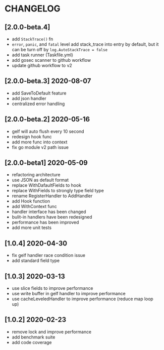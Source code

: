 # CHANGELOG
## [2.0.0-beta.4] 
- add `StackTrace()` fn
- `error`, `panic`, and `fatal` level add stack_trace into entry by default, but it can be turn off by `log.AutoStackTrace = false` 
- add task runner (Taskfile.yml)
- add gosec scanner to github workflow
- update github workflow to v2

## [2.0.0-beta.3] 2020-08-07
- add SaveToDefault feature
- add json handler
- centralized error handling 

## [2.0.0-beta.2] 2020-05-16
- gelf will auto flush every 10 second
- redesign hook func
- add more func into context
- fix go module v2 path issue

## [2.0.0-beta1] 2020-05-09
- refactoring architecture
- use JSON as default format
- replace WithDafaultFields to hook
- replace WithFields to strongly type field type
- rename RegisterHandler to AddHandler
- add Hook function
- add WithContext func
- handler interface has been changed
- bulit-in handlers have been redesigned
- performance has been improved
- add more unit tests

## [1.0.4] 2020-04-30
- fix gelf handler race condition issue
- add standard field type

## [1.0.3] 2020-03-13
- use slice fields to improve performance
- use write buffer in gelf handler to improve performance
- use cacheLeveledHandler to improve performance (reduce map loop up)

## [1.0.2] 2020-02-23
- remove lock and improve performance
- add benchmark suite
- add code coverage